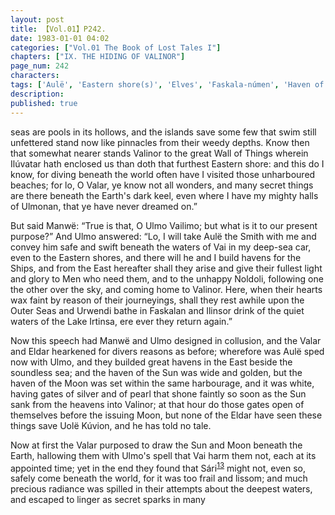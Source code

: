 ```yaml
---
layout: post
title: 【Vol.01】P242.
date: 1983-01-01 04:02
categories: ["Vol.01 The Book of Lost Tales I"]
chapters: ["IX. THE HIDING OF VALINOR"]
page_num: 242
characters: 
tags: ['Aulë', 'Eastern shore(s)', 'Elves', 'Faskala-númen', 'Haven of the Moon', 'Haven of the Sun', 'Ilinsor', 'Irtinsa, Lake', 'Men', 'Noldoli', 'Outer Sea(s)', 'Sári', 'Sun, The', 'Ulmo', 'Ulmonan', 'Uolë Kúvion', 'Urwendi', 'Vai', 'Vailimo']
description: 
published: true
---
```


<p style="text-indent: 0;">
seas are pools in its hollows, and the islands save some few that swim still unfettered stand now like pinnacles from their weedy depths. Know then that somewhat nearer stands Valinor to the great Wall of Things wherein Ilúvatar hath enclosed us than doth that furthest Eastern shore: and this do I know, for diving beneath the world often have I visited those unharboured beaches; for lo, O Valar, ye know not all wonders, and many secret things are there beneath the Earth's dark keel, even where I have my mighty halls of Ulmonan, that ye have never dreamed on.”
</p>

But said Manwë: “True is that, O Ulmo Vailimo; but what is it to our present purpose?” And Ulmo answered: “Lo, I will take Aulë the Smith with me and convey him safe and swift beneath the waters of Vai in my deep-sea car, even to the Eastern shores, and there will he and I build havens for the Ships, and from the East hereafter shall they arise and give their fullest light and glory to Men who need them, and to the unhappy Noldoli, following one the other over the sky, and coming home to Valinor. Here, when their hearts wax faint by reason of their journeyings, shall they rest awhile upon the Outer Seas and Urwendi bathe in Faskalan and Ilinsor drink of the quiet waters of the Lake Irtinsa, ere ever they return again.”

Now this speech had Manwë and Ulmo designed in collusion, and the Valar and Eldar hearkened for divers reasons as before; wherefore was Aulë sped now with Ulmo, and they builded great havens in the East beside the soundless sea; and the haven of the Sun was wide and golden, but the haven of the Moon was set within the same harbourage, and it was white, having gates of silver and of pearl that shone faintly so soon as the Sun sank from the heavens into Valinor; at that hour do those gates open of themselves before the issuing Moon, but none of the Eldar have seen these things save Uolë Kúvion, and he has told no tale.

Now at first the Valar purposed to draw the Sun and Moon beneath the Earth, hallowing them with Ulmo's spell that Vai harm them not, each at its appointed time; yet in the end they found that Sári<SUP>[13]({{site.baseurl}}/vol01-p249)</SUP> might not, even so, safely come beneath the world, for it was too frail and lissom; and much precious radiance was spilled in their attempts about the deepest waters, and escaped to linger as secret sparks in many

